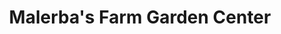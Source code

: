 ---
title: "Malerba's Farm Garden Center"
url: /norwich/malerbas-farm-garden-center/
shop: Garten-Center
---